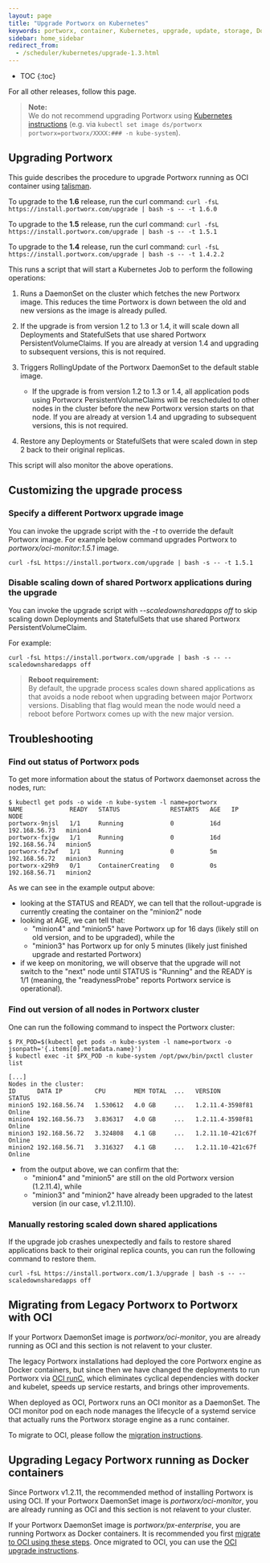 ```yaml
---
layout: page
title: "Upgrade Portworx on Kubernetes"
keywords: portworx, container, Kubernetes, upgrade, update, storage, Docker, k8s, flexvol, pv, persistent disk
sidebar: home_sidebar
redirect_from:
  - /scheduler/kubernetes/upgrade-1.3.html
---
```


* TOC
{:toc}

For all other releases, follow this page.

>**Note:**<br/>We do not recommend upgrading Portworx using [Kubernetes instructions](https://kubernetes.io/docs/tasks/manage-daemon/update-daemon-set/) (e.g. via `kubectl set image ds/portworx portworx=portworx/XXXX:### -n kube-system`).

<a name="oci-upgrade"></a>
## Upgrading Portworx

This guide describes the procedure to upgrade Portworx running as OCI container using [talisman](https://github.com/portworx/talisman).

To upgrade to the **1.6** release, run the curl command: `curl -fsL https://install.portworx.com/upgrade | bash -s -- -t 1.6.0`

To upgrade to the **1.5** release, run the curl command: `curl -fsL https://install.portworx.com/upgrade | bash -s -- -t 1.5.1`

To upgrade to the **1.4** release, run the curl command: `curl -fsL https://install.portworx.com/upgrade | bash -s -- -t 1.4.2.2`

This runs a script that will start a Kubernetes Job to perform the following operations:

1. Runs a DaemonSet on the cluster which fetches the new Portworx image. This reduces the time Portworx is down between the old and new versions as the image is already pulled.

2. If the upgrade is from version 1.2 to 1.3 or 1.4, it will scale down all Deployments and StatefulSets that use shared Portworx PersistentVolumeClaims. If you are already at version 1.4 and upgrading to subsequent versions, this is not required.

3. Triggers RollingUpdate of the Portworx DaemonSet to the default stable image.
    * If the upgrade is from version 1.2 to 1.3 or 1.4, all application pods using Portworx PersistentVolumeClaims will be rescheduled to other nodes in the cluster before the new Portworx version starts on that node. If you are already at version 1.4 and upgrading to subsequent versions, this is not required.

4. Restore any Deployments or StatefulSets that were scaled down in step 2 back to their original replicas.

This script will also monitor the above operations.

## Customizing the upgrade process

### Specify a different Portworx upgrade image

You can invoke the upgrade script with the _-t_ to override the default Portworx image.
For example below command upgrades Portworx to _portworx/oci-monitor:1.5.1_ image.

```
curl -fsL https://install.portworx.com/upgrade | bash -s -- -t 1.5.1
```

### Disable scaling down of shared Portworx applications during the upgrade

You can invoke the upgrade script with _--scaledownsharedapps off_ to skip scaling down Deployments and StatefulSets that use shared Portworx PersistentVolumeClaim.

For example:
```
curl -fsL https://install.portworx.com/upgrade | bash -s -- --scaledownsharedapps off
```
>**Reboot requirement:**<br/>By default, the upgrade process scales down shared applications as that avoids a node reboot when upgrading between major Portworx versions. Disabling that flag would mean the node would need a reboot before Portworx comes up with the new major version.

## Troubleshooting

### Find out status of Portworx pods

To get more information about the status of Portworx daemonset across the nodes, run:

```
$ kubectl get pods -o wide -n kube-system -l name=portworx
NAME             READY   STATUS              RESTARTS   AGE   IP              NODE
portworx-9njsl   1/1     Running             0          16d   192.168.56.73   minion4
portworx-fxjgw   1/1     Running             0          16d   192.168.56.74   minion5
portworx-fz2wf   1/1     Running             0          5m    192.168.56.72   minion3
portworx-x29h9   0/1     ContainerCreating   0          0s    192.168.56.71   minion2
```

As we can see in the example output above:

* looking at the STATUS and READY, we can tell that the rollout-upgrade is currently creating the container on the "minion2" node
* looking at AGE, we can tell that:
   - "minion4" and "minion5" have Portworx up for 16 days (likely still on old version, and to be upgraded), while the
   - "minion3" has Portworx up for only 5 minutes (likely just finished upgrade and restarted Portworx)
* if we keep on monitoring, we will observe that the upgrade will not switch to the "next" node until STATUS is "Running" and the READY is 1/1 (meaning, the "readynessProbe" reports Portworx service is operational).

### Find out version of all nodes in Portworx cluster

One can run the following command to inspect the Portworx cluster:

```
$ PX_POD=$(kubectl get pods -n kube-system -l name=portworx -o jsonpath='{.items[0].metadata.name}')
$ kubectl exec -it $PX_POD -n kube-system /opt/pwx/bin/pxctl cluster list

[...]
Nodes in the cluster:
ID      DATA IP         CPU        MEM TOTAL  ...   VERSION             STATUS
minion5 192.168.56.74   1.530612   4.0 GB     ...   1.2.11.4-3598f81    Online
minion4 192.168.56.73   3.836317   4.0 GB     ...   1.2.11.4-3598f81    Online
minion3 192.168.56.72   3.324808   4.1 GB     ...   1.2.11.10-421c67f   Online
minion2 192.168.56.71   3.316327   4.1 GB     ...   1.2.11.10-421c67f   Online
```
* from the output above, we can confirm that the:
   - "minion4" and "minion5" are still on the old Portworx version (1.2.11.4), while
   - "minion3" and "minion2" have already been upgraded to the latest version (in our case, v1.2.11.10).


### Manually restoring scaled down shared applications

If the upgrade job crashes unexpectedly and fails to restore shared applications back to their original replica counts, you can run the following command to restore them.

```
curl -fsL https://install.portworx.com/1.3/upgrade | bash -s -- --scaledownsharedapps off
```

<a name="docker-to-oci"></a>
## Migrating from Legacy Portworx to Portworx with OCI

If your Portworx DaemonSet image is _portworx/oci-monitor_, you are already running as OCI and this section is not relavent to your cluster.

The legacy Portworx installations had deployed the core Portworx engine as Docker containers, but since then we have changed the deployments to run Portworx via [OCI runC](https://github.com/opencontainers/runc), which eliminates cyclical dependencies with docker and kubelet, speeds up service restarts, and brings other improvements.

When deployed as OCI, Portworx runs an OCI monitor as a DaemonSet. The OCI monitor pod on each node manages the lifecycle of a systemd service that actually runs the Portworx storage engine as a runc container.

To migrate to OCI, please follow the [migration instructions](/scheduler/kubernetes/docker-to-oci.html).

## Upgrading Legacy Portworx running as Docker containers

Since Portworx v1.2.11, the recommended method of installing Portworx is using OCI. If your Portworx DaemonSet image is _portworx/oci-monitor_, you are already running as OCI and this section is not relavent to your cluster.

If your Portworx DaemonSet image is _portworx/px-enterprise_, you are running Portworx as Docker containers. It is recommended you first [migrate to OCI using these steps](/scheduler/kubernetes/upgrade.html#docker-to-oci). Once migrated to OCI, you can use the [OCI upgrade instructions](/scheduler/kubernetes/upgrade.html#oci-upgrade).
